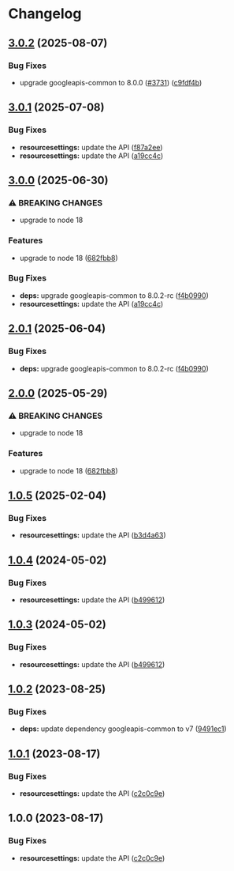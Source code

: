 # Changelog

## [3.0.2](https://github.com/googleapis/google-api-nodejs-client/compare/resourcesettings-v3.0.1...resourcesettings-v3.0.2) (2025-08-07)


### Bug Fixes

* upgrade googleapis-common to 8.0.0  ([#3731](https://github.com/googleapis/google-api-nodejs-client/issues/3731)) ([c9fdf4b](https://github.com/googleapis/google-api-nodejs-client/commit/c9fdf4b34d6c9bcf608eee35dd281d4680be9797))

## [3.0.1](https://github.com/googleapis/google-api-nodejs-client/compare/resourcesettings-v3.0.0...resourcesettings-v3.0.1) (2025-07-08)


### Bug Fixes

* **resourcesettings:** update the API ([f87a2ee](https://github.com/googleapis/google-api-nodejs-client/commit/f87a2ee9789761daab0694fd401d8d09ba359899))
* **resourcesettings:** update the API ([a19cc4c](https://github.com/googleapis/google-api-nodejs-client/commit/a19cc4cbcfdce2265fab39937c09f659c0ec2388))

## [3.0.0](https://github.com/googleapis/google-api-nodejs-client/compare/resourcesettings-v2.0.1...resourcesettings-v3.0.0) (2025-06-30)


### ⚠ BREAKING CHANGES

* upgrade to node 18

### Features

* upgrade to node 18 ([682fbb8](https://github.com/googleapis/google-api-nodejs-client/commit/682fbb869189ae92b3e9a194d37d0548af0c1f92))


### Bug Fixes

* **deps:** upgrade googleapis-common to 8.0.2-rc ([f4b0990](https://github.com/googleapis/google-api-nodejs-client/commit/f4b099071040cfbcfe4a2e7d487d45ee93b369e0))
* **resourcesettings:** update the API ([a19cc4c](https://github.com/googleapis/google-api-nodejs-client/commit/a19cc4cbcfdce2265fab39937c09f659c0ec2388))

## [2.0.1](https://github.com/googleapis/google-api-nodejs-client/compare/resourcesettings-v2.0.0...resourcesettings-v2.0.1) (2025-06-04)


### Bug Fixes

* **deps:** upgrade googleapis-common to 8.0.2-rc ([f4b0990](https://github.com/googleapis/google-api-nodejs-client/commit/f4b099071040cfbcfe4a2e7d487d45ee93b369e0))

## [2.0.0](https://github.com/googleapis/google-api-nodejs-client/compare/resourcesettings-v1.0.5...resourcesettings-v2.0.0) (2025-05-29)


### ⚠ BREAKING CHANGES

* upgrade to node 18

### Features

* upgrade to node 18 ([682fbb8](https://github.com/googleapis/google-api-nodejs-client/commit/682fbb869189ae92b3e9a194d37d0548af0c1f92))

## [1.0.5](https://github.com/googleapis/google-api-nodejs-client/compare/resourcesettings-v1.0.4...resourcesettings-v1.0.5) (2025-02-04)


### Bug Fixes

* **resourcesettings:** update the API ([b3d4a63](https://github.com/googleapis/google-api-nodejs-client/commit/b3d4a63e3ca62825149ce23d13a709e906ab2edd))

## [1.0.4](https://github.com/googleapis/google-api-nodejs-client/compare/resourcesettings-v1.0.3...resourcesettings-v1.0.4) (2024-05-02)


### Bug Fixes

* **resourcesettings:** update the API ([b499612](https://github.com/googleapis/google-api-nodejs-client/commit/b49961200508406ed5dc860b66d671a1598026b0))

## [1.0.3](https://github.com/googleapis/google-api-nodejs-client/compare/resourcesettings-v1.0.2...resourcesettings-v1.0.3) (2024-05-02)


### Bug Fixes

* **resourcesettings:** update the API ([b499612](https://github.com/googleapis/google-api-nodejs-client/commit/b49961200508406ed5dc860b66d671a1598026b0))

## [1.0.2](https://github.com/googleapis/google-api-nodejs-client/compare/resourcesettings-v1.0.1...resourcesettings-v1.0.2) (2023-08-25)


### Bug Fixes

* **deps:** update dependency googleapis-common to v7 ([9491ec1](https://github.com/googleapis/google-api-nodejs-client/commit/9491ec1cdc3c413e7d73edcfcd59cf5c28a7c855))

## [1.0.1](https://github.com/googleapis/google-api-nodejs-client/compare/resourcesettings-v1.0.0...resourcesettings-v1.0.1) (2023-08-17)


### Bug Fixes

* **resourcesettings:** update the API ([c2c0c9e](https://github.com/googleapis/google-api-nodejs-client/commit/c2c0c9ecd6304cc030770bad5ddab603d2539874))

## 1.0.0 (2023-08-17)


### Bug Fixes

* **resourcesettings:** update the API ([c2c0c9e](https://github.com/googleapis/google-api-nodejs-client/commit/c2c0c9ecd6304cc030770bad5ddab603d2539874))
